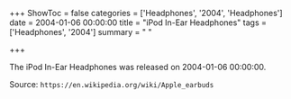 +++
ShowToc = false
categories = ['Headphones', '2004', 'Headphones']
date = 2004-01-06 00:00:00
title = "iPod In-Ear Headphones"
tags = ['Headphones', '2004']
summary = " "

+++

The iPod In-Ear Headphones was released on 2004-01-06 00:00:00.

Source: `https://en.wikipedia.org/wiki/Apple_earbuds`
